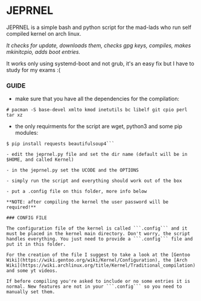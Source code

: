 # JEPRNEL

JEPRNEL is a simple bash and python script for the mad-lads who run self compiled kernel on arch linux.  

*It checks for update, downloads them, checks gpg keys, compiles, makes mkinitcpio, adds boot entries.* 

It works only using systemd-boot and not grub, it's an easy fix but I have to study for my exams :(

### GUIDE

- make sure that you have all the dependencies for the compilation:

```# pacman -S base-devel xmlto kmod inetutils bc libelf git cpio perl tar xz```

- the only requirments for the script are wget, python3 and some pip modules:

```# pacman -S wget  
$ pip install requests beautifulsoup4```

- edit the jeprnel.py file and set the dir name (default will be in $HOME, and called Kernel)

- in the jeprnel.py set the UCODE and the OPTIONS

- simply run the script and everything should work out of the box

- put a .config file on this folder, more info below

**NOTE: after compiling the kernel the user password will be required!**

### CONFIG FILE

The configuration file of the kernel is called ```.config``` and it must be placed in the kernel main directory. Don't worry, the script handles everything. You just need to provide a ```.config``` file and put it in this folder. 

For the creation of the file I suggest to take a look at the [Gentoo Wiki](https://wiki.gentoo.org/wiki/Kernel/Configuration), the [Arch Wiki](https://wiki.archlinux.org/title/Kernel/Traditional_compilation) and some yt videos.

If before compiling you're asked to include or no some entries it is normal. New features are not in your ```.config``` so you need to manually set them. 
